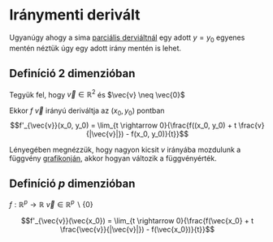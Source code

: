 # Iránymenti derivált

Ugyanúgy ahogy a sima [parciális derviáltnál](parcialis-derivalt.md) egy adott $y=y_0$ egyenes mentén néztük úgy egy adott irány mentén is lehet.

## Definíció 2 dimenzióban
Tegyük fel, hogy $\vec{v} \in \mathbb{R}^2$ és $\vec{v} \neq \vec{0}$

Ekkor $f$ $\vec{v}$ irányú deriváltja az $(x_0, y_0)$ pontban 
$$f'_{\vec{v}}(x_0, y_0) = \lim_{t \rightarrow 0}{\frac{f((x_0, y_0) + t \frac{v}{|\vec{v}|}) - f(x_0, y_0)}{t}}$$

Lényegében megnézzük, hogy nagyon kicsit $v$ irányába mozdulunk a függvény [grafikonján](grafikon.md), akkor hogyan változik a függvényérték.

## Definíció $p$ dimenzióban
$f: \mathbb{R}^p \rightarrow \mathbb{R}$
$\vec{v} \in \mathbb{R}^p \backslash \{0\}$

$$f'_{\vec{v}}(\vec{x_0}) = \lim_{t \rightarrow 0}{\frac{f(\vec{x_0} + t \frac{\vec{v}}{|\vec{v}|}) - f(\vec{x_0})}{t}}$$

